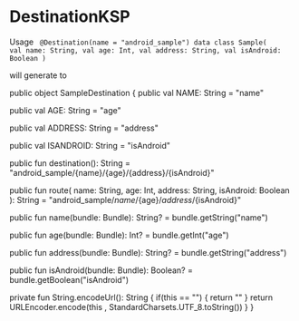 # DestinationKSP


Usage
<code>
@Destination(name = "android_sample")
data class Sample(
    val name: String,
    val age: Int,
    val address: String,
    val isAndroid: Boolean
)
</code>


will generate to 


public object SampleDestination {
  public val NAME: String = "name"

  public val AGE: String = "age"

  public val ADDRESS: String = "address"

  public val ISANDROID: String = "isAndroid"

  public fun destination(): String = "android_sample/{name}/{age}/{address}/{isAndroid}"

  public fun route(
    name: String,
    age: Int,
    address: String,
    isAndroid: Boolean
  ): String = "android_sample/${name}/${age}/${address}/${isAndroid}"

  public fun name(bundle: Bundle): String? = bundle.getString("name")

  public fun age(bundle: Bundle): Int? = bundle.getInt("age")

  public fun address(bundle: Bundle): String? = bundle.getString("address")

  public fun isAndroid(bundle: Bundle): Boolean? = bundle.getBoolean("isAndroid")

  private fun String.encodeUrl(): String {
    if(this == "") {
      return ""
    }
    return URLEncoder.encode(this , StandardCharsets.UTF_8.toString())
  }
}
